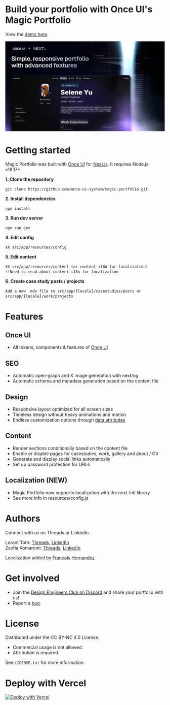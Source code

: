 # **Build your portfolio with Once UI's Magic Portfolio**

View the [demo here](https://demo.magic-portfolio.com).

![Magic Portfolio](public/images/cover.png)


# **Getting started**

Magic Portfolio was built with [Once UI](https://once-ui.com) for [Next.js](https://nextjs.org). It requires Node.js v18.17+.

**1. Clone the repository**
```
git clone https://github.com/once-ui-system/magic-portfolio.git
```

**2. Install dependencies**
```
npm install
```

**3. Run dev server**
```
npm run dev
```

**4. Edit config**
```
XX src/app/resources/config 
```

**5. Edit content**
```
XX src/app/resources/content (or content-i18n for localization)
!!Need to read about content-i18n for localization
```

**6. Create case study posts / projects**
```
Add a new .mdx file to src/app/[locale]/casestudies/posts or src/app/[locale]/work/projects
```

# **Features**

## **Once UI**
- All tokens, components & features of [Once UI](https://once-ui.com)

## **SEO**
- Automatic open-graph and X image generation with next/og
- Automatic schema and metadata generation based on the content file

## **Design**
- Responsive layout optimized for all screen sizes
- Timeless design without heavy animations and motion
- Endless customization options through [data attributes](https://once-ui.com/docs/theming)

## **Content**
- Render sections conditionally based on the content file
- Enable or disable pages for casestudies, work, gallery and about / CV
- Generate and display social links automatically
- Set up password protection for URLs

## **Localization (NEW)**
- Magic Portfolio now supports localization with the next-intl library
- See more info in resources/config.js

# **Authors**

Connect with us on Threads or LinkedIn.

Lorant Toth: [Threads](https://www.threads.net/@lorant.one), [LinkedIn](https://www.linkedin.com/in/tothlorant/)  
Zsofia Komaromi: [Threads](https://www.threads.net/@zsofia_kom), [LinkedIn](https://www.linkedin.com/in/zsofiakomaromi/)

Localization added by [François Hernandez](https://github.com/francoishernandez)

# **Get involved**

- Join the [Design Engineers Club on Discord](https://discord.com/invite/5EyAQ4eNdS) and share your portfolio with us!
- Report a [bug](https://github.com/once-ui-system/magic-portfolio/issues/new?labels=bug&template=bug_report.md).

# **License**

Distributed under the CC BY-NC 4.0 License.
- Commercial usage is not allowed.
- Attribution is required.

See `LICENSE.txt` for more information.

# **Deploy with Vercel**
[![Deploy with Vercel](https://vercel.com/button)](https://vercel.com/new/clone?repository-url=https%3A%2F%2Fgithub.com%2Fonce-ui-system%2Fmagic-portfolio&project-name=portfolio&repository-name=portfolio&redirect-url=https%3A%2F%2Fgithub.com%2Fonce-ui-system%2Fmagic-portfolio&demo-title=Magic%20Portfolio&demo-description=Showcase%20your%20designers%20or%20developer%20portfolio&demo-url=https%3A%2F%2Fdemo.magic-portfolio.com&demo-image=%2F%2Fraw.githubusercontent.com%2Fonce-ui-system%2Fmagic-portfolio%2Fmain%2Fpublic%2Fimages%2Fcover.png)